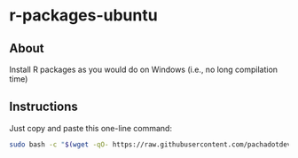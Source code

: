# r-packages-ubuntu

## About

Install R packages as you would do on Windows (i.e., no long compilation time)

## Instructions

Just copy and paste this one-line command:

```bash
sudo bash -c "$(wget -qO- https://raw.githubusercontent.com/pachadotdev/r-packages-ubuntu/main/configure.sh)"
```
